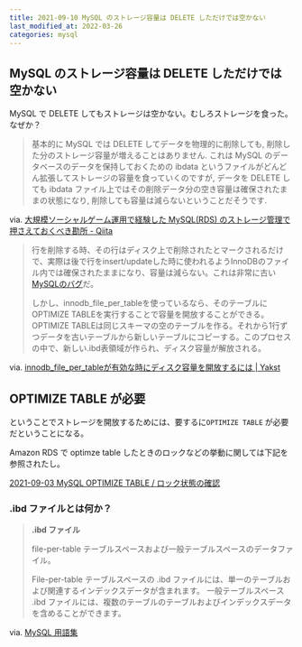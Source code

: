 ```yaml
---
title: 2021-09-10 MySQL のストレージ容量は DELETE しただけでは空かない
last_modified_at: 2022-03-26
categories: mysql
---
```


## MySQL のストレージ容量は DELETE しただけでは空かない

MySQL で DELETE してもストレージは空かない。むしろストレージを食った。なぜか？

> 基本的に MySQL では DELETE してデータを物理的に削除しても, 削除した分のストレージ容量が増えることはありません. これは MySQL のデータベースのデータを保持しておくための ibdata というファイルがどんどん拡張してストレージの容量を食っていくのですが, データを DELETE しても ibdata ファイル上ではその削除データ分の空き容量は確保されたままの状態になり, 削除しても容量は減らないということだそうです.

via. [大規模ソーシャルゲーム運用で経験した MySQL(RDS) のストレージ管理で押さえておくべき勘所 - Qiita](https://qiita.com/ynii/items/7ae0a33c59e235ff683c)

> 行を削除する時、その行はディスク上で削除されたとマークされるだけで、実際は後で行をinsert/updateした時に使われるようInnoDBのファイル内では確保されたままになり、容量は減らない。これは非常に古い[MySQLのバグ](https://bugs.mysql.com/bug.php?id=1341)だ。
>
> しかし、innodb_file_per_tableを使っているなら、そのテーブルにOPTIMIZE TABLEを実行することで容量を開放することができる。OPTIMIZE TABLEは同じスキーマの空のテーブルを作る。それから1行ずつデータを古いテーブルから新しいテーブルにコピーする。このプロセスの中で、新しい.ibd表領域が作られ、ディスク容量が解放される。

via. [innodb_file_per_tableが有効な時にディスク容量を開放するには \| Yakst](https://yakst.com/ja/posts/68)

## OPTIMIZE TABLE が必要

ということでストレージを開放するためには、要するに`OPTIMIZE TABLE` が必要だということになる。

Amazon RDS で optimze table したときのロックなどの挙動に関しては下記を参照されたし。

[2021-09-03 MySQL OPTIMIZE TABLE / ロック状態の確認](/2021-09-03)

### .ibd ファイルとは何か？

> **.ibd ファイル**
>
> file-per-table テーブルスペースおよび一般テーブルスペースのデータファイル。
>
> File-per-table テーブルスペースの .ibd ファイルには、単一のテーブルおよび関連するインデックスデータが含まれます。 一般テーブルスペース .ibd ファイルには、複数のテーブルのテーブルおよびインデックスデータを含めることができます。

via. [MySQL 用語集](https://docs.oracle.com/cd/E17952_01/mysql-8.0-ja/glossary.html)
